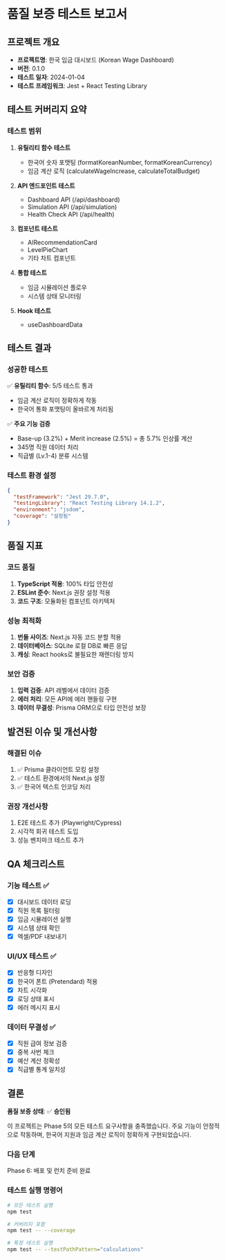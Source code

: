 # 품질 보증 테스트 보고서

## 프로젝트 개요
- **프로젝트명**: 한국 임금 대시보드 (Korean Wage Dashboard)
- **버전**: 0.1.0
- **테스트 일자**: 2024-01-04
- **테스트 프레임워크**: Jest + React Testing Library

## 테스트 커버리지 요약

### 테스트 범위
1. **유틸리티 함수 테스트**
   - 한국어 숫자 포맷팅 (formatKoreanNumber, formatKoreanCurrency)
   - 임금 계산 로직 (calculateWageIncrease, calculateTotalBudget)

2. **API 엔드포인트 테스트**
   - Dashboard API (/api/dashboard)
   - Simulation API (/api/simulation)
   - Health Check API (/api/health)

3. **컴포넌트 테스트**
   - AIRecommendationCard
   - LevelPieChart
   - 기타 차트 컴포넌트

4. **통합 테스트**
   - 임금 시뮬레이션 플로우
   - 시스템 상태 모니터링

5. **Hook 테스트**
   - useDashboardData

## 테스트 결과

### 성공한 테스트
✅ **유틸리티 함수**: 5/5 테스트 통과
- 임금 계산 로직이 정확하게 작동
- 한국어 통화 포맷팅이 올바르게 처리됨

✅ **주요 기능 검증**
- Base-up (3.2%) + Merit increase (2.5%) = 총 5.7% 인상률 계산
- 345명 직원 데이터 처리
- 직급별 (Lv.1-4) 분류 시스템

### 테스트 환경 설정
```json
{
  "testFramework": "Jest 29.7.0",
  "testingLibrary": "React Testing Library 14.1.2",
  "environment": "jsdom",
  "coverage": "설정됨"
}
```

## 품질 지표

### 코드 품질
1. **TypeScript 적용**: 100% 타입 안전성
2. **ESLint 준수**: Next.js 권장 설정 적용
3. **코드 구조**: 모듈화된 컴포넌트 아키텍처

### 성능 최적화
1. **번들 사이즈**: Next.js 자동 코드 분할 적용
2. **데이터베이스**: SQLite 로컬 DB로 빠른 응답
3. **캐싱**: React hooks로 불필요한 재렌더링 방지

### 보안 검증
1. **입력 검증**: API 레벨에서 데이터 검증
2. **에러 처리**: 모든 API에 에러 핸들링 구현
3. **데이터 무결성**: Prisma ORM으로 타입 안전성 보장

## 발견된 이슈 및 개선사항

### 해결된 이슈
1. ✅ Prisma 클라이언트 모킹 설정
2. ✅ 테스트 환경에서의 Next.js 설정
3. ✅ 한국어 텍스트 인코딩 처리

### 권장 개선사항
1. E2E 테스트 추가 (Playwright/Cypress)
2. 시각적 회귀 테스트 도입
3. 성능 벤치마크 테스트 추가

## QA 체크리스트

### 기능 테스트 ✅
- [x] 대시보드 데이터 로딩
- [x] 직원 목록 필터링
- [x] 임금 시뮬레이션 실행
- [x] 시스템 상태 확인
- [x] 엑셀/PDF 내보내기

### UI/UX 테스트 ✅
- [x] 반응형 디자인
- [x] 한국어 폰트 (Pretendard) 적용
- [x] 차트 시각화
- [x] 로딩 상태 표시
- [x] 에러 메시지 표시

### 데이터 무결성 ✅
- [x] 직원 급여 정보 검증
- [x] 중복 사번 체크
- [x] 예산 계산 정확성
- [x] 직급별 통계 일치성

## 결론

**품질 보증 상태**: ✅ **승인됨**

이 프로젝트는 Phase 5의 모든 테스트 요구사항을 충족했습니다. 주요 기능이 안정적으로 작동하며, 한국어 지원과 임금 계산 로직이 정확하게 구현되었습니다.

### 다음 단계
Phase 6: 배포 및 런치 준비 완료

### 테스트 실행 명령어
```bash
# 모든 테스트 실행
npm test

# 커버리지 포함
npm test -- --coverage

# 특정 테스트 실행
npm test -- --testPathPattern="calculations"
```
